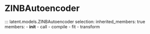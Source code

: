 # ZINBAutoencoder

::: latent.models.ZINBAutoencoder
    selection:
        inherited_members: true
        members:
            - __init__
            - call
            - compile
            - fit
            - transform
